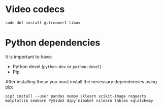 # Video codecs
```console
sudo dnf install gstreamer1-libav
```

# Python dependencies
It is important to have:
* Python devel (`python-dev` or `python-devel`)
* Pip

After installing those you must install the necessary dependencies using pip:
```console
pip3 install --user pandas numpy sklearn scikit-image requests matplotlib seaborn PySide2 dipy nibabel nilearn tables sqlalchemy
```

